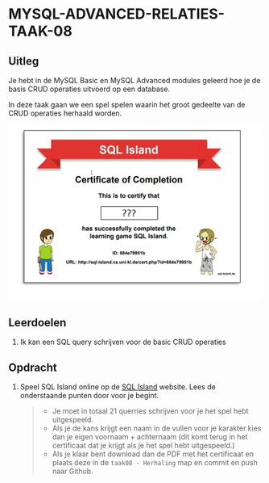 # MYSQL-ADVANCED-RELATIES-TAAK-08

## Uitleg

Je hebt in de MySQL Basic en MySQL Advanced modules geleerd hoe je de basis CRUD operaties uitvoerd op een database. 

In deze taak gaan we een spel spelen waarin het groot gedeelte van de CRUD operaties herhaald worden. 

![](img/sql-island-certificate.jpg)

## Leerdoelen

1. Ik kan een SQL query schrijven voor de basic CRUD operaties

## Opdracht

1. Speel SQL Island online op de [SQL Island](http://sql-island.informatik.uni-kl.de/?lang=en) website. Lees de onderstaande punten door voor je begint.
   > - Je moet in totaal 21 querries schrijven voor je het spel hebt uitgespeeld.
   > - Als je de kans krijgt een naam in de vullen voor je karakter kies dan je eigen voornaam + achternaam (dit komt terug in het certificaat dat je krijgt als je het spel hebt uitgespeeld.)
   > - Als je klaar bent download dan de PDF met het certificaat en plaats deze in de `taak08 - Herhaling` map en commit en push naar Github.

